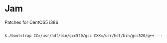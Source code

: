 # Jam

Patches for CentOS5 i386 

```bash

$./bootstrap CC=/usr/hdf/bin/gcc520/gcc CXX=/usr/hdf/bin/gcc520/g++ --system-curl --prefix=/mnt/scr1/hyoklee
```